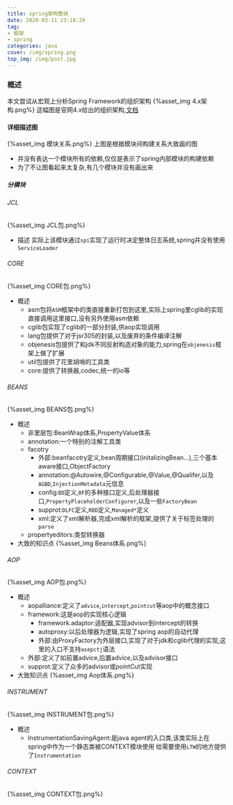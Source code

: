 ```yaml
---
title: spring架构整体
date: 2020-03-11 23:18:29
tag:
- 框架
- spring
categories: java
cover: /img/spring.png
top_img: /img/post.jpg
---
```

### 概述
本文尝试从宏观上分析Spring Framework的组织架构
{%asset_img 4.x架构.png%}
这幅图是官网4.x给出的组织架构,[文档](https://docs.spring.io/spring/docs/4.2.x/spring-framework-reference/html/overview.html)
#### 详细描述图
{%asset_img 模块关系.png%}
上图是根据模块间构建关系大致画的图
- 并没有表达一个模块所有的依赖,仅仅是表示了spring内部模块的构建依赖
- 为了不让图看起来太复杂,有几个模块并没有画出来
##### 分模块
###### JCL
{%asset_img JCL包.png%}
- 描述
实际上该模块通过`spi`实现了运行时决定整体日志系统,spring并没有使用`ServiceLoader`
###### CORE
{%asset_img CORE包.png%}
- 概述
  - asm包将`ASM`框架中的类直接重新打包到这里,实际上spring里cglib的实现直接调用这里接口,没有另外使用asm依赖
  - cglib包实现了cglib的一部分封装,供aop实现调用
  - lang包提供了对于jsr305的封装,以及废弃的条件编译注解
  - objenesis包提供了和jdk不同反射构造对象的能力,spring在`objenesis`框架上做了扩展
  - util包提供了花里胡哨的工具类
  - core:提供了转换器,codec,统一的io等
###### BEANS
{%asset_img BEANS包.png%}
- 概述
  - 非里层包:BeanWrap体系,PropertyValue体系
  - annotation:一个特别的注解工具类
  - facotry
    - 外部:beanfacotry定义,bean周期接口(initalizingBean...),三个基本aware接口,ObjectFactory
    - annotation:@Autowire,@Configurable,@Value,@Qualifer,以及`AGBD`,`InjectionMetadata`元信息
    - config:`BD`定义,`BF`的多种接口定义,后处理器接口,`PropertyPlaceholderConfigurer`,以及一些`FactoryBean`
    - supprot:`DLFC`定义,`RBD`定义,`Managed*`定义
    - xml:定义了xml解析器,完成xml解析的框架,提供了关于<Bean>标签处理的`parse`
  - propertyeditors:类型转换器
- 大致的知识点
{%asset_img Beans体系.png%}
###### AOP
{%asset_img AOP包.png%}
- 概述
  - aopalliance:定义了`advice`,`intercept`,`pointcut`等aop中的概念接口
  - framework:这是aop的实现核心逻辑
    - framework.adaptor:适配器,实现advisor到intercept的转换
    - autoproxy:以后处理器为逻辑,实现了spring aop的自动代理
    - 外部:由ProxyFactory为外层接口,实现了对于jdk和cglib代理的实现,这里的入口不支持`asepctj`语法
  - 外部:定义了如前置advice,后置advice,以及advisor接口
  - supprot:定义了众多的advisor或pointCut实现  
- 大致知识点
{%asset_img Aop体系.png%}  
###### INSTRUMENT
{%asset_img INSTRUMENT包.png%}
- 概述
  - InstrumentationSavingAgent:是java agent的入口类,该类实际上在spring中作为一个静态类被CONTEXT模块使用
  给需要使用`LTW`的地方提供了`Instrumentation`  
###### CONTEXT  
{%asset_img CONTEXT包.png%}
